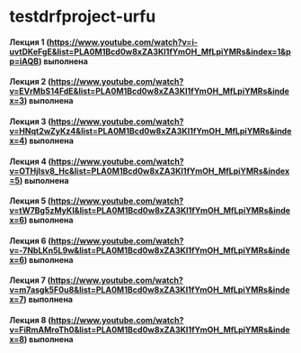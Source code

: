 # testdrfproject-urfu
 
#### Лекция 1 (https://www.youtube.com/watch?v=i-uvtDKeFgE&list=PLA0M1Bcd0w8xZA3Kl1fYmOH_MfLpiYMRs&index=1&pp=iAQB) выполнена
#### Лекция 2 (https://www.youtube.com/watch?v=EVrMbS14FdE&list=PLA0M1Bcd0w8xZA3Kl1fYmOH_MfLpiYMRs&index=3) выполнена
#### Лекция 3 (https://www.youtube.com/watch?v=HNqt2wZyKz4&list=PLA0M1Bcd0w8xZA3Kl1fYmOH_MfLpiYMRs&index=4) выполнена
#### Лекция 4 (https://www.youtube.com/watch?v=OTHjIsv8_Hc&list=PLA0M1Bcd0w8xZA3Kl1fYmOH_MfLpiYMRs&index=5) выполнена
#### Лекция 5 (https://www.youtube.com/watch?v=tW7Bg5zMyKI&list=PLA0M1Bcd0w8xZA3Kl1fYmOH_MfLpiYMRs&index=6) выполнена
#### Лекция 6 (https://www.youtube.com/watch?v=-7NbLKn5L9w&list=PLA0M1Bcd0w8xZA3Kl1fYmOH_MfLpiYMRs&index=6) выполнена
#### Лекция 7 (https://www.youtube.com/watch?v=m7asgk5F0u8&list=PLA0M1Bcd0w8xZA3Kl1fYmOH_MfLpiYMRs&index=7) выполнена
#### Лекция 8 (https://www.youtube.com/watch?v=FiRmAMroTh0&list=PLA0M1Bcd0w8xZA3Kl1fYmOH_MfLpiYMRs&index=8) выполнена